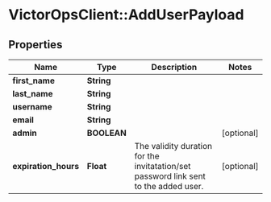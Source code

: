 # VictorOpsClient::AddUserPayload

## Properties

| Name                 | Type        | Description                                                                          | Notes      |
| -------------------- | ----------- | ------------------------------------------------------------------------------------ | ---------- |
| **first_name**       | **String**  |                                                                                      |
| **last_name**        | **String**  |                                                                                      |
| **username**         | **String**  |                                                                                      |
| **email**            | **String**  |                                                                                      |
| **admin**            | **BOOLEAN** |                                                                                      | [optional] |
| **expiration_hours** | **Float**   | The validity duration for the invitatation/set password link sent to the added user. | [optional] |
